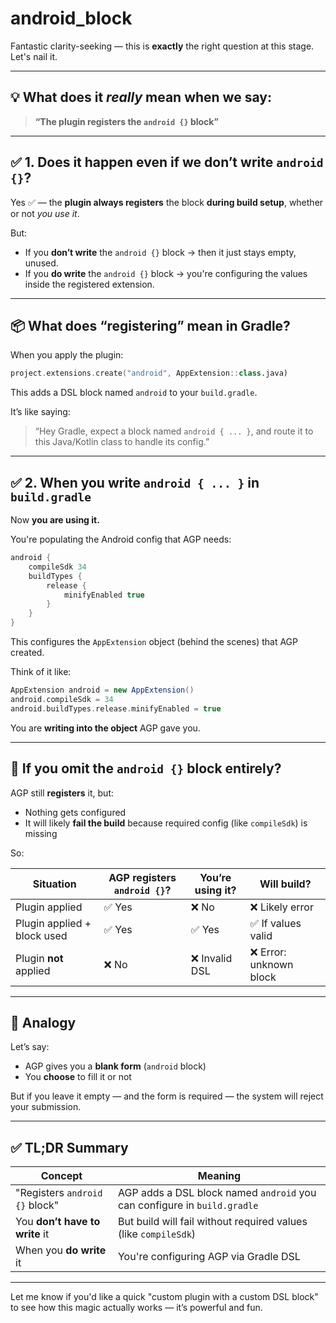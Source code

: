 # android_block

Fantastic clarity-seeking — this is **exactly** the right question at this stage. Let's nail it.

---

## 💡 What does it *really* mean when we say:

> **“The plugin registers the `android {}` block”**

---

## ✅ 1. Does it happen even if we don’t write `android {}`?

Yes ✅ — the **plugin always registers** the block **during build setup**, whether or not *you use it*.

But:

* If you **don’t write** the `android {}` block → then it just stays empty, unused.
* If you **do write** the `android {}` block → you're configuring the values inside the registered extension.

---

## 📦 What does “registering” mean in Gradle?

When you apply the plugin:

```kotlin
project.extensions.create("android", AppExtension::class.java)
```

This adds a DSL block named `android` to your `build.gradle`.

It’s like saying:

> “Hey Gradle, expect a block named `android { ... }`, and route it to this Java/Kotlin class to handle its config.”

---

## ✅ 2. When you write `android { ... }` in `build.gradle`

Now **you are using it.**

You're populating the Android config that AGP needs:

```groovy
android {
    compileSdk 34
    buildTypes {
        release {
            minifyEnabled true
        }
    }
}
```

This configures the `AppExtension` object (behind the scenes) that AGP created.

Think of it like:

```groovy
AppExtension android = new AppExtension()
android.compileSdk = 34
android.buildTypes.release.minifyEnabled = true
```

You are **writing into the object** AGP gave you.

---

## 🧪 If you omit the `android {}` block entirely?

AGP still **registers** it, but:

* Nothing gets configured
* It will likely **fail the build** because required config (like `compileSdk`) is missing

So:

| Situation                   | AGP registers `android {}`? | You’re using it? | Will build?            |
| --------------------------- | --------------------------- | ---------------- | ---------------------- |
| Plugin applied              | ✅ Yes                       | ❌ No             | ❌ Likely error         |
| Plugin applied + block used | ✅ Yes                       | ✅ Yes            | ✅ If values valid      |
| Plugin **not** applied      | ❌ No                        | ❌ Invalid DSL    | ❌ Error: unknown block |

---

## 🧠 Analogy

Let’s say:

* AGP gives you a **blank form** (`android` block)
* You **choose** to fill it or not

But if you leave it empty — and the form is required — the system will reject your submission.

---

## ✅ TL;DR Summary

| Concept                        | Meaning                                                                  |
| ------------------------------ | ------------------------------------------------------------------------ |
| "Registers `android {}` block" | AGP adds a DSL block named `android` you can configure in `build.gradle` |
| You **don’t have to write** it | But build will fail without required values (like `compileSdk`)          |
| When you **do write** it       | You're configuring AGP via Gradle DSL                                    |

---

Let me know if you'd like a quick "custom plugin with a custom DSL block" to see how this magic actually works — it’s powerful and fun.
